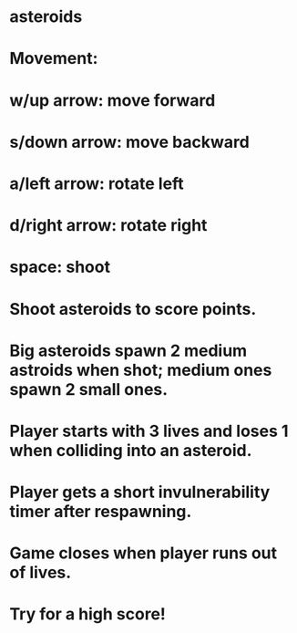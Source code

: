 # asteroids

# Movement:
# w/up arrow: move forward
# s/down arrow: move backward
# a/left arrow: rotate left
# d/right arrow: rotate right
# space: shoot

# Shoot asteroids to score points.
# Big asteroids spawn 2 medium astroids when shot; medium ones spawn 2 small ones.
# Player starts with 3 lives and loses 1 when colliding into an asteroid.
# Player gets a short invulnerability timer after respawning.
# Game closes when player runs out of lives.

# Try for a high score!